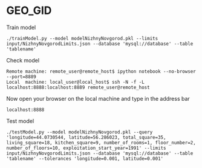 # GEO_GID

Train model
```
./trainModel.py --model modelNizhnyNovgorod.pkl --limits input/NizhnyNovgorodLimits.json --database 'mysql://database' --table 'tablename'
```
Check model
```
Remote machine: remote_user@remote_host$ ipython notebook --no-browser --port=8889
Local  machine: local_user@local_host$ ssh -N -f -L localhost:8888:localhost:8889 remote_user@remote_host
```
Now open your browser on the local machine and type in the address bar
```
localhost:8888
```
Test  model
```
./testModel.py --model modelNizhnyNovgorod.pkl --query 'longitude=44.0730544, latitude=56.286023, total_square=35, living_square=18, kitchen_square=9, number_of_rooms=1, floor_number=2, number_of_floors=10, exploitation_start_year=1991' --limits input/NizhnyNovgorodLimits.json --database 'mysql://database' --table 'tablename' --tolerances 'longitude=0.001, latitude=0.001'
```
